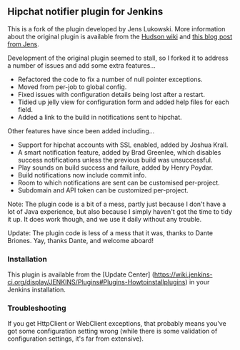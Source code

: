 ## Hipchat notifier plugin for Jenkins

This is a fork of the plugin developed by Jens Lukowski. More information about
the original plugin is available from the [Hudson
wiki](http://wiki.hudson-ci.org/display/HUDSON/Hipchat+Plugin) and [this blog
post from
Jens](http://schneide.wordpress.com/2009/10/26/a-hipchat-plugin-for-hudson/).

Development of the original plugin seemed to stall, so I forked it to address a
number of issues and add some extra features...

* Refactored the code to fix a number of null pointer exceptions.
* Moved from per-job to global config.
* Fixed issues with configuration details being lost after a restart.
* Tidied up jelly view for configuration form and added help files for each
  field.
* Added a link to the build in notifications sent to hipchat.

Other features have since been added including...

* Support for hipchat accounts with SSL enabled, added by Joshua Krall.
* A smart notification feature, added by Brad Greenlee, which disables
  success notifications unless the previous build was unsuccessful.
* Play sounds on build success and failure, added by Henry Poydar.
* Build notifications now include commit info.
* Room to which notifications are sent can be customised per-project.
* Subdomain and API token can be customized per-project.

Note: The plugin code is a bit of a mess, partly just because I don't have a
lot of Java experience, but also because I simply haven't got the time to tidy
it up. It does work though, and we use it daily without any trouble.

Update: The plugin code is less of a mess that it was, thanks to Dante Briones.
Yay, thanks Dante, and welcome aboard!

### Installation

This plugin is available from the [Update Center]
(https://wiki.jenkins-ci.org/display/JENKINS/Plugins#Plugins-Howtoinstallplugins)
in your Jenkins installation.

### Troubleshooting

If you get HttpClient or WebClient exceptions, that probably means you've got
some configuration setting wrong (while there is some validation of
configuration settings, it's far from extensive).
